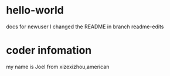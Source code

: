 # hello-world
docs for newuser
I changed the README in branch readme-edits


# coder infomation 
my name is Joel from xizexizhou,american
